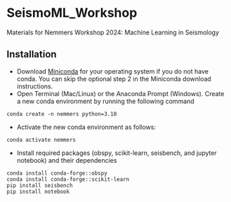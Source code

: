 # SeismoML_Workshop
Materials for Nemmers Workshop 2024: Machine Learning in Seismology

## Installation 
* Download [Miniconda](https://docs.anaconda.com/free/miniconda/miniconda-install/) for your operating system if you do not have conda. You can skip the optional step 2 in the Miniconda download instructions.
* Open Terminal (Mac/Linux) or the Anaconda Prompt (Windows). Create a new conda environment by running the following command 
```
conda create -n nemmers python=3.10
```
* Activate the new conda environment as follows: 
```
conda activate nemmers
```
* Install required packages (obspy, scikit-learn, seisbench, and jupyter notebook) and their dependencies 
```
conda install conda-forge::obspy
conda install conda-forge::scikit-learn
pip install seisbench
pip install notebook
```
